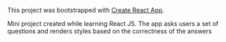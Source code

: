 This project was bootstrapped with [Create React App](https://github.com/facebook/create-react-app).

Mini project created while learning React JS. The app asks users a set of questions and renders styles based on the correctness of the answers

